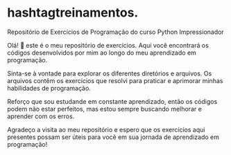 # hashtagtreinamentos.
Repositório de Exercícios de Programação do curso Python Impressionador

Olá! 👋 este é o meu repositório de exercícios.
Aqui você encontrará os códigos desenvolvidos por mim ao longo do meu aprendizado em programação.

Sinta-se à vontade para explorar os diferentes diretórios e arquivos.
Os arquivos contêm os exercícios que resolvi para praticar e aprimorar minhas habilidades de programação.

Reforço que sou estudande em constante aprendizado, então os códigos podem não estar perfeitos, mas estou sempre buscando melhorar e aprender com os erros.

Agradeço a visita ao meu repositório e espero que os exercícios aqui presentes possam ser úteis para você em sua jornada de aprendizado em programação!
